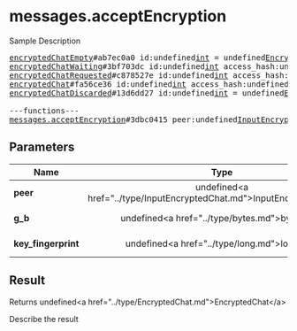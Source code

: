 # messages.acceptEncryption

Sample Description

<pre>
<a href="../constructor/encryptedChatEmpty">encryptedChatEmpty</a>#ab7ec0a0 id:undefined<a href="../type/int.md">int</a> = undefined<a href="../type/EncryptedChat.md">EncryptedChat</a>;
<a href="../constructor/encryptedChatWaiting">encryptedChatWaiting</a>#3bf703dc id:undefined<a href="../type/int.md">int</a> access_hash:undefined<a href="../type/long.md">long</a> date:undefined<a href="../type/int.md">int</a> admin_id:undefined<a href="../type/int.md">int</a> participant_id:undefined<a href="../type/int.md">int</a> = undefined<a href="../type/EncryptedChat.md">EncryptedChat</a>;
<a href="../constructor/encryptedChatRequested">encryptedChatRequested</a>#c878527e id:undefined<a href="../type/int.md">int</a> access_hash:undefined<a href="../type/long.md">long</a> date:undefined<a href="../type/int.md">int</a> admin_id:undefined<a href="../type/int.md">int</a> participant_id:undefined<a href="../type/int.md">int</a> g_a:undefined<a href="../type/bytes.md">bytes</a> = undefined<a href="../type/EncryptedChat.md">EncryptedChat</a>;
<a href="../constructor/encryptedChat">encryptedChat</a>#fa56ce36 id:undefined<a href="../type/int.md">int</a> access_hash:undefined<a href="../type/long.md">long</a> date:undefined<a href="../type/int.md">int</a> admin_id:undefined<a href="../type/int.md">int</a> participant_id:undefined<a href="../type/int.md">int</a> g_a_or_b:undefined<a href="../type/bytes.md">bytes</a> key_fingerprint:undefined<a href="../type/long.md">long</a> = undefined<a href="../type/EncryptedChat.md">EncryptedChat</a>;
<a href="../constructor/encryptedChatDiscarded">encryptedChatDiscarded</a>#13d6dd27 id:undefined<a href="../type/int.md">int</a> = undefined<a href="../type/EncryptedChat.md">EncryptedChat</a>;

---functions---
<a href="../method/messages.acceptEncryption.md">messages.acceptEncryption</a>#3dbc0415 peer:undefined<a href="../type/InputEncryptedChat.md">InputEncryptedChat</a> g_b:undefined<a href="../type/bytes.md">bytes</a> key_fingerprint:undefined<a href="../type/long.md">long</a> = undefined<a href="../type/EncryptedChat.md">EncryptedChat</a>;
</pre>

## Parameters

| Name | Type | Description |
|------|:----:|-------------|
| **peer** | undefined&lt;a href=&#34;../type/InputEncryptedChat.md&#34;&gt;InputEncryptedChat&lt;/a&gt; | Param description |
| **g_b** | undefined&lt;a href=&#34;../type/bytes.md&#34;&gt;bytes&lt;/a&gt; | Param description |
| **key_fingerprint** | undefined&lt;a href=&#34;../type/long.md&#34;&gt;long&lt;/a&gt; | Param description |

## Result

Returns undefined&lt;a href=&#34;../type/EncryptedChat.md&#34;&gt;EncryptedChat&lt;/a&gt;

Describe the result

